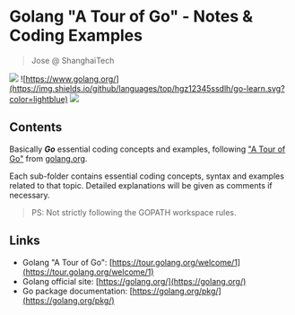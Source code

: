 # Golang "A Tour of Go" - Notes & Coding Examples

> Jose @ ShanghaiTech


![](https://img.shields.io/github/languages/count/hgz12345ssdlh/go-learn.svg?color=brightgreen)
![https://www.golang.org/](https://img.shields.io/github/languages/top/hgz12345ssdlh/go-learn.svg?color=lightblue)
![](https://img.shields.io/github/languages/code-size/hgz12345ssdlh/go-learn.svg)


## Contents

Basically ***Go*** essential coding concepts and examples, following ["A Tour of Go"](https://tour.golang.org/welcome/1) from [golang.org](https://golang.org/).

Each sub-folder contains essential coding concepts, syntax and examples related to that topic. Detailed explanations will be given as comments if necessary.

> PS: Not strictly following the GOPATH workspace rules.


## Links

- Golang "A Tour of Go": [https://tour.golang.org/welcome/1](https://tour.golang.org/welcome/1)
- Golang official site: [https://golang.org/](https://golang.org/)
- Go package documentation: [https://golang.org/pkg/](https://golang.org/pkg/)
